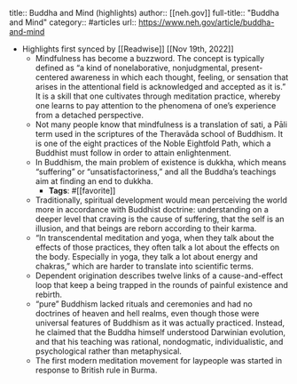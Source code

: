 title:: Buddha and Mind (highlights)
author:: [[neh.gov]]
full-title:: "Buddha and Mind"
category:: #articles
url:: https://www.neh.gov/article/buddha-and-mind

- Highlights first synced by [[Readwise]] [[Nov 19th, 2022]]
	- Mindfulness has become a buzzword. The concept is typically defined as “a kind of nonelaborative, nonjudgmental, present-centered awareness in which each thought, feeling, or sensation that arises in the attentional field is acknowledged and accepted as it is.” It is a skill that one cultivates through meditation practice, whereby one learns to pay attention to the phenomena of one’s experience from a detached perspective.
	- Not many people know that mindfulness is a translation of sati, a Pāli term used in the scriptures of the Theravāda school of Buddhism. It is one of the eight practices of the Noble Eightfold Path, which a Buddhist must follow in order to attain enlightenment.
	- In Buddhism, the main problem of existence is dukkha, which means “suffering” or “unsatisfactoriness,” and all the Buddha’s teachings aim at finding an end to dukkha.
		- **Tags**: #[[favorite]]
	- Traditionally, spiritual development would mean perceiving the world more in accordance with Buddhist doctrine: understanding on a deeper level that craving is the cause of suffering, that the self is an illusion, and that beings are reborn according to their karma.
	- “In transcendental meditation and yoga, when they talk about the effects of those practices, they often talk a lot about the effects on the body. Especially in yoga, they talk a lot about energy and chakras,” which are harder to translate into scientific terms.
	- Dependent origination describes twelve links of a cause-and-effect loop that keep a being trapped in the rounds of painful existence and rebirth.
	- “pure” Buddhism lacked rituals and ceremonies and had no doctrines of heaven and hell realms, even though those were universal features of Buddhism as it was actually practiced. Instead, he claimed that the Buddha himself understood Darwinian evolution, and that his teaching was rational, nondogmatic, individualistic, and psychological rather than metaphysical.
	- The first modern meditation movement for laypeople was started in response to British rule in Burma.